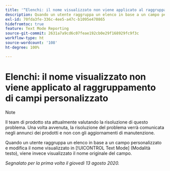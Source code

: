 ```yaml
---
title: '“Elenchi: il nome visualizzato non viene applicato al raggruppamento di campi personalizzato”'
description: Quando un utente raggruppa un elenco in base a un campo personalizzato e modifica il nome visualizzato in Modalità testo, viene invece visualizzato il nome originale del campo.
exl-id: 70fda3fe-336c-4ee5-a47c-b1095e470865
hidefromtoc: true
feature: Text Mode Reporting
source-git-commit: 2631a7a9cd6c07feae192cb0e29f168929fc9f3c
workflow-type: ht
source-wordcount: '108'
ht-degree: 100%

---
```


# Elenchi: il nome visualizzato non viene applicato al raggruppamento di campi personalizzato

>[!NOTE]
>
>Il team di prodotto sta attualmente valutando la risoluzione di questo problema. Una volta avvenuta, la risoluzione del problema verrà comunicata negli annunci dei prodotti e non con gli aggiornamenti di manutenzione.

Quando un utente raggruppa un elenco in base a un campo personalizzato e modifica il nome visualizzato in [!UICONTROL Text Mode] (Modalità testo), viene invece visualizzato il nome originale del campo.

_Segnalato per la prima volta il giovedì 13 agosto 2020._
